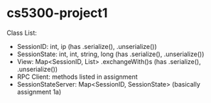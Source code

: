 # cs5300-project1

Class List:
  
  -   SessionID: int, ip  (has .serialize(), .unserialize())
  -   SessionState: int, int, string, long (has .serialize(), .unserialize())
  -   View: Map<SessionID, List<Attribute>> .exchangeWith()s (has .serialize(), .unserialize())
  -   RPC Client: methods listed in assignment
  -   SessionStateServer: Map<SessionID, SessionState> (basically assignment 1a)
